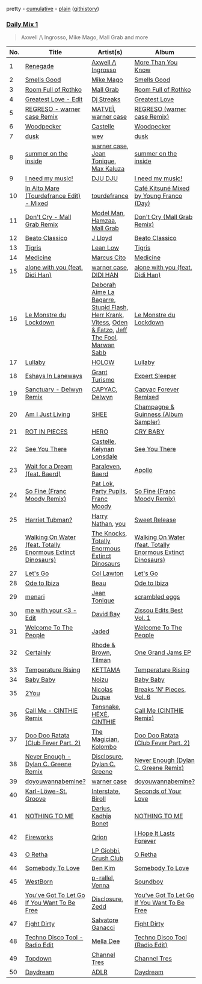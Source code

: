 pretty - [cumulative](/playlists/cumulative/Daily%20Mix%201.md) - [plain](/playlists/plain/37i9dQZF1E381TIGlTphwu) ([githistory](https://github.githistory.xyz/vitokorn/spotify-playlist-archive/blob/master/playlists/plain/37i9dQZF1E381TIGlTphwu))

### [Daily Mix 1](https://open.spotify.com/playlist/37i9dQZF1E381TIGlTphwu)

> Axwell /\ Ingrosso, Mike Mago, Mall Grab and more

| No. | Title | Artist(s) | Album | Length |
|---|---|---|---|---|
| 1 | [Renegade](https://open.spotify.com/track/1oVrNSqi3Xnh4IMEE8Uvgv) | [Axwell /\ Ingrosso](https://open.spotify.com/artist/2XnBwblw31dfGnspMIwgWz) | [More Than You Know](https://open.spotify.com/album/6Ei5WWek37m1x9AjpSXTcJ) | 3:11 |
| 2 | [Smells Good](https://open.spotify.com/track/6sqxn2LGVO1VWyZRyRuRXy) | [Mike Mago](https://open.spotify.com/artist/5lwT6gFdwV3Wcol07KUiJx) | [Smells Good](https://open.spotify.com/album/3MkjkxpE0IfoysG4J4bDlC) | 2:51 |
| 3 | [Room Full of Rothko](https://open.spotify.com/track/2LJiw69NLNuwimnzGS5uIS) | [Mall Grab](https://open.spotify.com/artist/7yF6JnFPDzgml2Ytkyl5D7) | [Room Full of Rothko](https://open.spotify.com/album/5KiNcxGYiy0y3akOSQcHdT) | 6:51 |
| 4 | [Greatest Love - Edit](https://open.spotify.com/track/6wmtEikDlY2JbV0nlrscxy) | [Dj Streaks](https://open.spotify.com/artist/67YkGjtw8rmC6Ck0GmoxFA) | [Greatest Love](https://open.spotify.com/album/1afYraZZkxPQTTkvVVHc4r) | 3:50 |
| 5 | [REGRESO - warner case Remix](https://open.spotify.com/track/3U7ZzaQjslHlHybw9jXQI8) | [MATVEÏ](https://open.spotify.com/artist/2c8JocB8eI6cCGaF5xGoT1), [warner case](https://open.spotify.com/artist/106OuakzOxxbXTuigEEf01) | [REGRESO (warner case Remix)](https://open.spotify.com/album/1sM6L8knIz2qufXE6wi9TD) | 3:15 |
| 6 | [Woodpecker](https://open.spotify.com/track/2ZLX6RCcJLp4uoIH2CwivA) | [Castelle](https://open.spotify.com/artist/4EDL1aHoT46jRLUjubeVNM) | [Woodpecker](https://open.spotify.com/album/0JygTmxFm484atUuryZF2F) | 3:26 |
| 7 | [dusk](https://open.spotify.com/track/2ScVvHR3gDorRTYZpW3lnd) | [wev](https://open.spotify.com/artist/1KpEYlQPQN64r0aRE9Wg6i) | [dusk](https://open.spotify.com/album/21WVfBzeY9zxzrizWSEAJT) | 5:05 |
| 8 | [summer on the inside](https://open.spotify.com/track/21ksz0flcMgWIbERkkpRND) | [warner case](https://open.spotify.com/artist/106OuakzOxxbXTuigEEf01), [Jean Tonique](https://open.spotify.com/artist/6BVLQfvzlvlNZ43WjbFgbI), [Max Kaluza](https://open.spotify.com/artist/6lNLgymfWudNsbC0Vio7Qi) | [summer on the inside](https://open.spotify.com/album/3Wl4tQlkhwDKdfZn6K0SgD) | 3:25 |
| 9 | [I need my music!](https://open.spotify.com/track/73wlhFwM7B5Kzg1sI0euhg) | [DJU DJU](https://open.spotify.com/artist/3hoRYeKnynsSd1M5p3weO8) | [I need my music!](https://open.spotify.com/album/028udeD78py5rENSMHupq1) | 2:28 |
| 10 | [In Alto Mare (Tourdefrance Edit) - Mixed](https://open.spotify.com/track/3xfweF34oydDPvCvi2omCI) | [tourdefrance](https://open.spotify.com/artist/4Vjb3OJHilpgTWYYNXeJTw) | [Café Kitsuné Mixed by Young Franco (Day)](https://open.spotify.com/album/5i1BngTCStALybm8vtOFyN) | 4:42 |
| 11 | [Don't Cry - Mall Grab Remix](https://open.spotify.com/track/3hWjg2iGAvFuStddDU48Kg) | [Model Man](https://open.spotify.com/artist/2T5NLCuN31j79zbxZ2XCSA), [Hamzaa](https://open.spotify.com/artist/3TXjnAw0sg1VVdnR9fGdBs), [Mall Grab](https://open.spotify.com/artist/2ajZr04ezKiOgd5dR3kyMN) | [Don't Cry (Mall Grab Remix)](https://open.spotify.com/album/4E17oETdcoSdvQZRJfRtRQ) | 4:31 |
| 12 | [Beato Classico](https://open.spotify.com/track/26lc7CmsO3vT5ZHxjdmBDd) | [J Lloyd](https://open.spotify.com/artist/63wd5NS9hEIj1MchScLJB1) | [Beato Classico](https://open.spotify.com/album/0Eef0kccE2JYj205nak4pf) | 3:28 |
| 13 | [Tigris](https://open.spotify.com/track/1yXRzLaiPdJX9NmWU6FYYy) | [Lean Low](https://open.spotify.com/artist/7A9q57PZ1UYY61rQVQKNUz) | [Tigris](https://open.spotify.com/album/2yUvtpHHdlJKrl45wwVCJH) | 2:06 |
| 14 | [Medicine](https://open.spotify.com/track/2jzmiQmmiO9M1uudbgdSM1) | [Marcus Cito](https://open.spotify.com/artist/3r26IN2ktuEyJs4hUoOlzC) | [Medicine](https://open.spotify.com/album/4PdC05N3eKyTqAsG3NGybb) | 2:35 |
| 15 | [alone with you (feat. Didi Han)](https://open.spotify.com/track/3iqbypJ2BSVHc7QMvXG19E) | [warner case](https://open.spotify.com/artist/106OuakzOxxbXTuigEEf01), [DIDI HAN](https://open.spotify.com/artist/2j74J6dIUd8X3x6UKH3pZF) | [alone with you (feat. Didi Han)](https://open.spotify.com/album/37uFN79H6w1fYvjcA6FZVz) | 3:30 |
| 16 | [Le Monstre du Lockdown](https://open.spotify.com/track/6jT6jtD4wcOMiJBRWanKTc) | [Deborah Aime La Bagarre](https://open.spotify.com/artist/6jZ18ATjOFUAgDXX3H9x5w), [Stupid Flash](https://open.spotify.com/artist/6znD6BiFScMZLxzA9OfsUa), [Herr Krank](https://open.spotify.com/artist/6867qRW4fPy1KtxyeBIKkl), [Vitess](https://open.spotify.com/artist/5DIVjY3STr8n4tEoN0dmui), [Oden & Fatzo](https://open.spotify.com/artist/2YEnrpAWWaNRFumgde1lLH), [Jeff The Fool](https://open.spotify.com/artist/6ecEpamJKkgb4604pUpCTp), [Marwan Sabb](https://open.spotify.com/artist/4D3hA2Lltb14sEfNkSQOEw) | [Le Monstre du Lockdown](https://open.spotify.com/album/1iMhRPxThkJJhqCVoAOaD0) | 6:26 |
| 17 | [Lullaby](https://open.spotify.com/track/7JoZ4wyCNjwCTB5GUqlz36) | [HOLOW](https://open.spotify.com/artist/0iFmnAL0wjQU7r07tV4J09) | [Lullaby](https://open.spotify.com/album/5DGoH6Cc70YwMhsZdtja2B) | 2:32 |
| 18 | [Eshays In Laneways](https://open.spotify.com/track/14Iird4vN0qULIBNUPebNf) | [Grant Turismo](https://open.spotify.com/artist/1wSjbEhyfHl6z9eQhGFzjT) | [Expert Sleeper](https://open.spotify.com/album/6UryiVnFLz34Ffkxwjk1f6) | 7:47 |
| 19 | [Sanctuary - Delwyn Remix](https://open.spotify.com/track/0qHYVMdBH4zyqlRHHx2Cg7) | [CAPYAC](https://open.spotify.com/artist/5QP5fl1l4e9NmKmkMUOTF5), [Delwyn](https://open.spotify.com/artist/208eHkENpSLMrQnJ9CuwFh) | [Capyac Forever Remixed](https://open.spotify.com/album/0j5XwWYy6LDDaagy3kVTls) | 5:13 |
| 20 | [Am I Just Living](https://open.spotify.com/track/43AFjjpou0fSv1IVayDrIe) | [SHEE](https://open.spotify.com/artist/1jrRLqDsOOKIagQXYPq2Iv) | [Champagne & Guinness (Album Sampler)](https://open.spotify.com/album/7rmflKrtNdUyKeMCPvbrAz) | 6:00 |
| 21 | [ROT IN PIECES](https://open.spotify.com/track/4abJ8EyNIQNM5JtaqBBuzl) | [HERO](https://open.spotify.com/artist/5bC48lf8QD99jU2lLiJlon) | [CRY BABY](https://open.spotify.com/album/2jdlXlaVlIR0QHxhCQbQmj) | 2:34 |
| 22 | [See You There](https://open.spotify.com/track/4S0F00VeLl8ykdb9CRaESp) | [Castelle](https://open.spotify.com/artist/4EDL1aHoT46jRLUjubeVNM), [Keiynan Lonsdale](https://open.spotify.com/artist/0tkkz8CmkHga4YZgSHEDVl) | [See You There](https://open.spotify.com/album/6eoY9OsT3DnT4AGjONbjog) | 3:43 |
| 23 | [Wait for a Dream (feat. Baerd)](https://open.spotify.com/track/1YfOwYwRmvCSTRRPnMYSep) | [Paraleven](https://open.spotify.com/artist/0oWk2R8lkNaOsFSSxMRwUr), [Baerd](https://open.spotify.com/artist/6L6LwshK4H0TVqsNfCO69t) | [Apollo](https://open.spotify.com/album/5B1D7dZ3zbLtK48zqhS8cY) | 6:07 |
| 24 | [So Fine (Franc Moody Remix)](https://open.spotify.com/track/2w8jk4NAkqURAJ7WvTI98W) | [Pat Lok](https://open.spotify.com/artist/3ZPRZDAAuBrvx1tsIjeFxh), [Party Pupils](https://open.spotify.com/artist/4F61H4lx1js4wtWfb2Rfnt), [Franc Moody](https://open.spotify.com/artist/10GT4yz8c6xjjnPGtGPI1l) | [So Fine (Franc Moody Remix)](https://open.spotify.com/album/62srGKXy3q2TDTzCLS3zwF) | 3:58 |
| 25 | [Harriet Tubman?](https://open.spotify.com/track/5N6BhjTwtWa4keibdHs45q) | [Harry Nathan](https://open.spotify.com/artist/2Sr0UVpJdu6joEkH10koQ9), [you](https://open.spotify.com/artist/6nN9lW8mZaMGCTv9FW91uu) | [Sweet Release](https://open.spotify.com/album/6CfavdYa8zjgVuOF4f1Nvm) | 3:19 |
| 26 | [Walking On Water (feat. Totally Enormous Extinct Dinosaurs)](https://open.spotify.com/track/2CAQr9uW764IVG1eIQyeSg) | [The Knocks](https://open.spotify.com/artist/2x7EATekOPhFGRx3syMGEC), [Totally Enormous Extinct Dinosaurs](https://open.spotify.com/artist/0g3NiCRhEv7M4SEDMrpItN) | [Walking On Water (feat. Totally Enormous Extinct Dinosaurs)](https://open.spotify.com/album/1LGKKLcYxRAyILvCjMmiH2) | 3:36 |
| 27 | [Let's Go](https://open.spotify.com/track/5Yw22ljCjXfLq092EHQhK7) | [Col Lawton](https://open.spotify.com/artist/1KoBr4hgTMG3lPR353sNqm) | [Let's Go](https://open.spotify.com/album/1uySEAzV29rDO7YOvZ9Itu) | 7:48 |
| 28 | [Ode to Ibiza](https://open.spotify.com/track/7kHu1JTyNDfatjMOD82Yh6) | [Beau](https://open.spotify.com/artist/3vwy5NQXFV797LDXh2NxEG) | [Ode to Ibiza](https://open.spotify.com/album/0hgxmp0IdDB18wFeHDDeEB) | 2:23 |
| 29 | [menari](https://open.spotify.com/track/4oVaxDFheo09ErxuC7rFMs) | [Jean Tonique](https://open.spotify.com/artist/6BVLQfvzlvlNZ43WjbFgbI) | [scrambled eggs](https://open.spotify.com/album/2aJIuIgMs0gDbB61cDmDNz) | 4:12 |
| 30 | [me with your <3 - Edit](https://open.spotify.com/track/1FmpFPiqyvFgOZawC6Xrkl) | [David Bay](https://open.spotify.com/artist/5yHK7mClF5i8Jabk8IKISo) | [Zissou Edits Best Vol. 1](https://open.spotify.com/album/3LCza5PZcH60VdGQHnxvLn) | 4:32 |
| 31 | [Welcome To The People](https://open.spotify.com/track/4O3APpGNhOldqDsPF8IaS5) | [Jaded](https://open.spotify.com/artist/6tCJN1fQNdFCEaOa8Da9Wf) | [Welcome To The People](https://open.spotify.com/album/7HZzmPZE3gKxhzVaIJ11KF) | 2:40 |
| 32 | [Certainly](https://open.spotify.com/track/47NksG9oeQEpcSeEcEnjEj) | [Rhode & Brown](https://open.spotify.com/artist/3tA0d4G3jC6CXf6MXEZE5T), [Tilman](https://open.spotify.com/artist/7aFxKbiPGJHNrcrGuKW5X9) | [One Grand Jams EP](https://open.spotify.com/album/4uHY8rv2TFSbQ5oWx2h8lT) | 6:28 |
| 33 | [Temperature Rising](https://open.spotify.com/track/4EW9Hl30Iw95lNGvbDL4IP) | [KETTAMA](https://open.spotify.com/artist/3an9rnsXKPCAMlZgH4A0n4) | [Temperature Rising](https://open.spotify.com/album/27S4DidEe5USscAQN0QVrR) | 5:25 |
| 34 | [Baby Baby](https://open.spotify.com/track/2fMtXRKJDPtT8Xs4EJkBQh) | [Noizu](https://open.spotify.com/artist/3VRyybsQu0MDG0F2LBxnv7) | [Baby Baby](https://open.spotify.com/album/6qvNPB4vRSs5TnBR9qJqWN) | 3:10 |
| 35 | [2You](https://open.spotify.com/track/5wjT41YPO3yzg09cun7ErL) | [Nicolas Duque](https://open.spotify.com/artist/4xCNtwTGbjQlb6rbwftswW) | [Breaks 'N' Pieces, Vol. 6](https://open.spotify.com/album/6lj373dI360amWzp03s1Im) | 4:56 |
| 36 | [Call Me - CINTHIE Remix](https://open.spotify.com/track/3HsNg9KNJ7FPmFxemLgJiG) | [Tensnake](https://open.spotify.com/artist/75nC6MXUalYZSOd7OfNkwq), [HËXĖ](https://open.spotify.com/artist/4UkyoxX4SQP7eLvxNiYlqv), [CINTHIE](https://open.spotify.com/artist/764H8zG8sTf5FPHWHW5bvh) | [Call Me (CINTHIE Remix)](https://open.spotify.com/album/16jatYXzC9GmFW6UuzTqkv) | 3:24 |
| 37 | [Doo Doo Ratata (Club Fever Part. 2)](https://open.spotify.com/track/3DhhSZUk86BKiSqcEGiz4p) | [The Magician](https://open.spotify.com/artist/4WUGQykLBGFfsl0Qjl6TDM), [Kolombo](https://open.spotify.com/artist/4nZBJZHavxcUzGeK2k6fL9) | [Doo Doo Ratata (Club Fever Part. 2)](https://open.spotify.com/album/0AUNOPwIxOeGB227TkiXjv) | 2:49 |
| 38 | [Never Enough - Dylan C. Greene Remix](https://open.spotify.com/track/39dXUV9SNass0Rpmz1HQwI) | [Disclosure](https://open.spotify.com/artist/6nS5roXSAGhTGr34W6n7Et), [Dylan C. Greene](https://open.spotify.com/artist/5E6C1T3ALDIdlJCWL0ZPC4) | [Never Enough (Dylan C. Greene Remix)](https://open.spotify.com/album/4NqGOFTNvaAWxHtkDXfa7h) | 4:43 |
| 39 | [doyouwannabemine?](https://open.spotify.com/track/5xw1Bl7FMkQeQHFhpj7imK) | [warner case](https://open.spotify.com/artist/106OuakzOxxbXTuigEEf01) | [doyouwannabemine?](https://open.spotify.com/album/0gKhkbKVp106yqxNR7QXUN) | 4:18 |
| 40 | [Karl-Löwe-St. Groove](https://open.spotify.com/track/0zhNcwsvvRrywOQvDMupNj) | [Interstate](https://open.spotify.com/artist/1hEzMiEyliQcwRhydFH3t8), [Biroll](https://open.spotify.com/artist/481c8XDEpXfa9DlgvqRaBv) | [Seconds of Your Love](https://open.spotify.com/album/1XwG39AMOxX8v0RbRiq3bG) | 8:38 |
| 41 | [NOTHING TO ME](https://open.spotify.com/track/6QTxtk3ZO30mI8gHj8aGTP) | [Darius](https://open.spotify.com/artist/5vfEaoOBcK0Lzr07WN8KaK), [Kadhja Bonet](https://open.spotify.com/artist/6sqZoZxe9BQwk7Zxh6STfF) | [NOTHING TO ME](https://open.spotify.com/album/20U3r75IWJb3KTYl479lQk) | 4:25 |
| 42 | [Fireworks](https://open.spotify.com/track/0mogpLJRPJTCCdy5yV9qhl) | [Qrion](https://open.spotify.com/artist/0bGDTQ78MVgI5Snqo9KJZw) | [I Hope It Lasts Forever](https://open.spotify.com/album/4Xim1jo6ziwJ1Qu6QkoLPj) | 4:24 |
| 43 | [O Retha](https://open.spotify.com/track/132fXaozCi3EKmNgTnWmiW) | [LP Giobbi](https://open.spotify.com/artist/3oKnyRhYWzNsTiss5n4Z1J), [Crush Club](https://open.spotify.com/artist/3xxRhjD7z41Q0hnNEjIifc) | [O Retha](https://open.spotify.com/album/3zu1awuyss9dK1e4dQKdIJ) | 3:48 |
| 44 | [Somebody To Love](https://open.spotify.com/track/6hzWWZjqHcoI2KIWpldo9v) | [Ben Kim](https://open.spotify.com/artist/0quOpHBDwcOmM5B9V3TPpL) | [Somebody To Love](https://open.spotify.com/album/6mWlw6oGjrIBh9ng0L9bim) | 2:39 |
| 45 | [WestBorn](https://open.spotify.com/track/6PQmbLYv07IprWdrNeJFjT) | [p-rallel](https://open.spotify.com/artist/0YSI1Vwzd1u7wO7p3md4qD), [Venna](https://open.spotify.com/artist/7qKJMpPZfyGHHwPgsjgFCP) | [Soundboy](https://open.spotify.com/album/7qrfhfLXhqviE9z6KnfLBy) | 3:06 |
| 46 | [You've Got To Let Go If You Want To Be Free](https://open.spotify.com/track/5kVXjAxYDkN57tZQi0JKya) | [Disclosure](https://open.spotify.com/artist/6nS5roXSAGhTGr34W6n7Et), [Zedd](https://open.spotify.com/artist/2qxJFvFYMEDqd7ui6kSAcq) | [You've Got To Let Go If You Want To Be Free](https://open.spotify.com/album/7nJFzH65HZDY5qeRwdo421) | 4:13 |
| 47 | [Fight Dirty](https://open.spotify.com/track/4VHWqX5JH8GEtQ4ZGyZStN) | [Salvatore Ganacci](https://open.spotify.com/artist/5PdkRVDASsw6P7QoqRpz0F) | [Fight Dirty](https://open.spotify.com/album/1iws5DmCyPrr5BElY4CPHl) | 3:00 |
| 48 | [Techno Disco Tool - Radio Edit](https://open.spotify.com/track/3qqEFTIFcZuWJYBtshrxca) | [Mella Dee](https://open.spotify.com/artist/2iT8KIetokMHRjhj8dJuNn) | [Techno Disco Tool (Radio Edit)](https://open.spotify.com/album/5yadKU4m0Q0AIKxbN9qQIq) | 3:14 |
| 49 | [Topdown](https://open.spotify.com/track/6KflfPD0qIbbB1PQyAHla5) | [Channel Tres](https://open.spotify.com/artist/4cUkGQyhLFqKHBtL58HYVp) | [Channel Tres](https://open.spotify.com/album/01Vvrmisrvr1YOIGRn4brG) | 3:50 |
| 50 | [Daydream](https://open.spotify.com/track/1xE16rBAeTMS7skRS5JnYo) | [ADLR](https://open.spotify.com/artist/5cZLyaniFhNXP85TzKEJqr) | [Daydream](https://open.spotify.com/album/2TDUkD0d6RGyhn0BqHPJTF) | 3:00 |